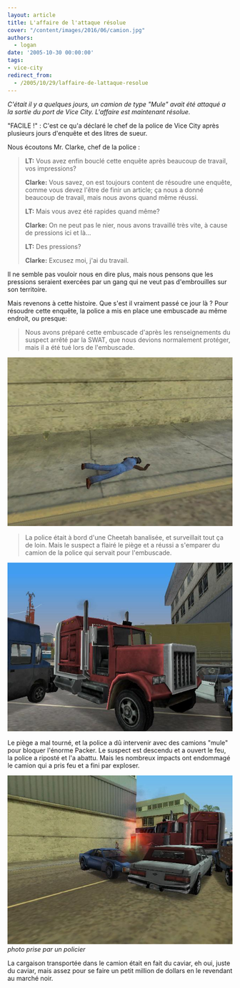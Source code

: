 ```yaml
---
layout: article
title: L'affaire de l'attaque résolue
cover: "/content/images/2016/06/camion.jpg"
authors:
  - logan
date: '2005-10-30 00:00:00'
tags:
- vice-city
redirect_from:
  - /2005/10/29/laffaire-de-lattaque-resolue
---
```


_C'était il y a quelques jours, un camion de type "Mule" avait été attaqué a la sortie du port de Vice City. L'affaire est maintenant résolue._

"FACILE !" : C'est ce qu'a déclaré le chef de la police de Vice City après plusieurs jours d'enquête et des litres de sueur.

Nous écoutons Mr. Clarke, chef de la police :

> **LT:** Vous avez enfin bouclé cette enquête après beaucoup de travail, vos impressions?
> 
> **Clarke:** Vous savez, on est toujours content de résoudre une enquête, comme vous devez l'être de finir un article; ça nous a donné beaucoup de travail, mais nous avons quand même réussi.
> 
> **LT:** Mais vous avez été rapides quand même?
> 
> **Clarke:** On ne peut pas le nier, nous avons travaillé très vite, à cause de pressions ici et là...
> 
> **LT:** Des pressions?
> 
> **Clarke:** Excusez moi, j'ai du travail.

Il ne semble pas vouloir nous en dire plus, mais nous pensons que les pressions seraient exercées par un gang qui ne veut pas d'embrouilles sur son territoire.

Mais revenons à cette histoire. Que s'est il vraiment passé ce jour là ? Pour résoudre cette enquête, la police a mis en place une embuscade au même endroit, ou presque:

> Nous avons préparé cette embuscade d'après les renseignements du suspect arrêté par la SWAT, que nous devions normalement protéger, mais il a été tué lors de l'embuscade.

![](/content/images/2005/01/mort.jpg)

> La police était à bord d'une Cheetah banalisée, et surveillait tout ça de loin. Mais le suspect a flairé le piège et a réussi a s'emparer du camion de la police qui servait pour l'embuscade.

![](/content/images/2005/01/camion2.jpg)

Le piège a mal tourné, et la police a dû intervenir avec des camions "mule" pour bloquer l'énorme Packer. Le suspect est descendu et a ouvert le feu, la police a riposté et l'a abattu. Mais les nombreux impacts ont endommagé le camion qui a pris feu et a fini par exploser.

![photo prise par un policier](/content/images/2005/01/cavapeter.jpg)
_photo prise par un policier_

La cargaison transportée dans le camion était en fait du caviar, eh oui, juste du caviar, mais assez pour se faire un petit million de dollars en le revendant au marché noir.